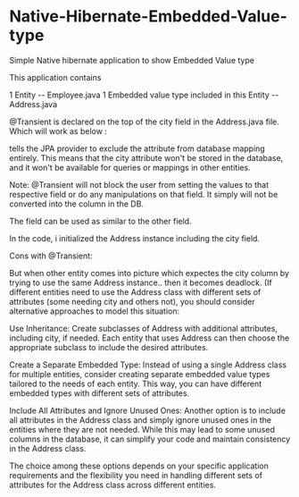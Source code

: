 # Native-Hibernate-Embedded-Value-type
Simple Native hibernate application to show Embedded Value type

This application contains

1 Entity -- Employee.java
1 Embedded value type included in this Entity -- Address.java

@Transient is declared on the top of the city field in the Address.java file. Which will work as below :

tells the JPA provider to exclude the attribute from database mapping entirely. This means that the city attribute won't be stored in the database, 
and it won't be available for queries or mappings in other entities.

Note: @Transient will not block the user from setting the values to that respective field or do any manipulations on that field. It simply
will not be converted into the column in the DB.

The field can be used as similar to the other field. 

In the code, i initialized the Address instance including the city field.


Cons with @Transient:

But when other entity comes into picture which expectes the city column by trying to use the same Address instance.. then it becomes
deadlock. (If different entities need to use the Address class with different sets of attributes (some needing city and others not), 
you should consider alternative approaches to model this situation:

Use Inheritance: Create subclasses of Address with additional attributes, including city, if needed. Each entity that uses Address can then choose the 
appropriate subclass to include the desired attributes.

Create a Separate Embedded Type: Instead of using a single Address class for multiple entities, consider creating separate embedded value types tailored 
to the needs of each entity. This way, you can have different embedded types with different sets of attributes.

Include All Attributes and Ignore Unused Ones: Another option is to include all attributes in the Address class and simply ignore unused ones in the 
entities where they are not needed. While this may lead to some unused columns in the database, it can simplify your code and maintain consistency 
in the Address class.

The choice among these options depends on your specific application requirements and the flexibility you need in handling different sets of 
attributes for the Address class across different entities.




